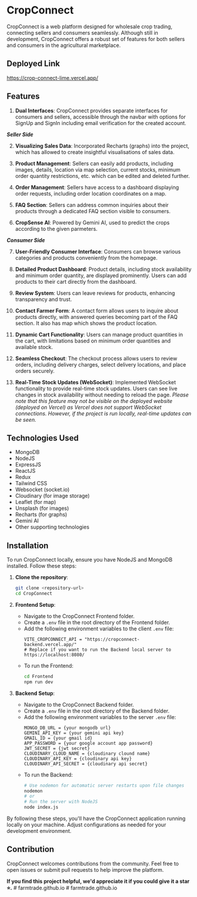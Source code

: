 # CropConnect

CropConnect is a web platform designed for wholesale crop trading, connecting sellers and consumers seamlessly. Although still in development, CropConnect offers a robust set of features for both sellers and consumers in the agricultural marketplace.

## Deployed Link

https://crop-connect-lime.vercel.app/

## Features

1. **Dual Interfaces**: CropConnect provides separate interfaces for consumers and sellers, accessible through the navbar with options for SignUp and SignIn including email verification for the created account.

***Seller Side***

2. **Visualizing Sales Data**: Incorporated Recharts (graphs) into the project, which has allowed to create insightful visualisations of sales data.

3. **Product Management**: Sellers can easily add products, including images, details, location via map selection, current stocks, minimum order quantity restrictions, etc. which can be edited and deleted further.

4. **Order Management**: Sellers have access to a dashboard displaying order requests, including order location coordinates on a map.

5. **FAQ Section**: Sellers can address common inquiries about their products through a dedicated FAQ section visible to consumers.

6. **CropSense AI**: Powered by Gemini AI, used to predict the crops according to the given parmeters.

***Consumer Side***

7. **User-Friendly Consumer Interface**: Consumers can browse various categories and products conveniently from the homepage.

8. **Detailed Product Dashboard**: Product details, including stock availability and minimum order quantity, are displayed prominently. Users can add products to their cart directly from the dashboard.

9. **Review System**: Users can leave reviews for products, enhancing transparency and trust.

10. **Contact Farmer Form**: A contact form allows users to inquire about products directly, with answered queries becoming part of the FAQ section. It also has map which shows the product location.

11. **Dynamic Cart Functionality**: Users can manage product quantities in the cart, with limitations based on minimum order quantities and available stock.

12. **Seamless Checkout**: The checkout process allows users to review orders, including delivery charges, select delivery locations, and place orders securely.

13. **Real-Time Stock Updates (WebSocket)**: Implemented WebSocket functionality to provide real-time stock updates. Users can see live changes in stock availability without needing to reload the page. *Please note that this feature may not be visible on the deployed website (deployed on Vercel) as Vercel does not support WebSocket connections. However, if the project is run locally, real-time updates can be seen.*

## Technologies Used

- MongoDB
- NodeJS
- ExpressJS
- ReactJS
- Redux
- Tailwind CSS
- Websocket (socket.io)
- Cloudinary (for image storage)
- Leaflet (for map)
- Unsplash (for images)
- Recharts (for graphs)
- Gemini AI
- Other supporting technologies

## Installation

To run CropConnect locally, ensure you have NodeJS and MongoDB installed. Follow these steps:

1. **Clone the repository**:
    ```bash
    git clone <repository-url>
    cd CropConnect
    ```

2. **Frontend Setup**:
    - Navigate to the CropConnect Frontend folder.
    - Create a `.env` file in the root directory of the Frontend folder.
    - Add the following environment variables to the client `.env` file:
        ```plaintext
        VITE_CROPCONNECT_API = "https://cropconnect-backend.vercel.app/" 
        # Replace if you want to run the Backend local server to https://localhost:8080/
        ```
    - To run the Frontend:
        ```bash
        cd Frontend
        npm run dev
        ```

3. **Backend Setup**:
    - Navigate to the CropConnect Backend folder.
    - Create a `.env` file in the root directory of the Backend folder.
    - Add the following environment variables to the server `.env` file:
        ```plaintext
        MONGO_DB_URL = {your mongodb url}
        GEMINI_API_KEY = {your gemini api key}
        GMAIL_ID = {your gmail id}
        APP_PASSWORD = {your google account app password}
        JWT_SECRET = {jwt secret}
        CLOUDINARY_CLOUD_NAME = {cloudinary clound name}
        CLOUDINARY_API_KEY = {cloudinary api key}
        CLOUDINARY_API_SECRET = {cloudinary api secret}
        ```
    - To run the Backend:
        ```bash
        # Use nodemon for automatic server restarts upon file changes
        nodemon
        # or
        # Run the server with NodeJS
        node index.js
        ```

By following these steps, you'll have the CropConnect application running locally on your machine. Adjust configurations as needed for your development environment.

## Contribution

CropConnect welcomes contributions from the community. Feel free to open issues or submit pull requests to help improve the platform.


**If you find this project helpful, we'd appreciate it if you could give it a star ⭐.**
#   f a r m t r a d e . g i t h u b . i o  
 #   f a r m t r a d e . g i t h u b . i o  
 